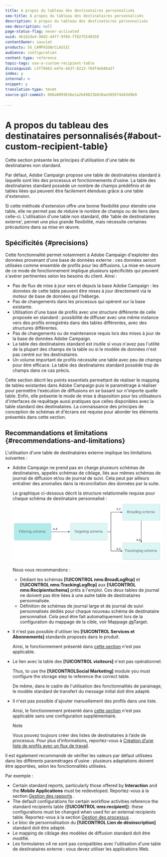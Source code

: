 ```yaml
---
title: A propos du tableau des destinataires personnalisés
seo-title: A propos du tableau des destinataires personnalisés
description: A propos du tableau des destinataires personnalisés
seo-description: null
page-status-flag: never-activated
uuid: 4b162da4-90d2-44ff-9f89-ff0275540359
contentOwner: sauviat
products: SG_CAMPAIGN/CLASSIC
audience: configuration
content-type: reference
topic-tags: use-a-custom-recipient-table
discoiquuid: c3ff8462-e47e-4637-8213-769fdeb86a57
index: y
internal: n
snippet: y
translation-type: tm+mt
source-git-commit: 668a0093616e1a2b49623b010ae5055f4d43d9b9

---
```



# A propos du tableau des destinataires personnalisés{#about-custom-recipient-table}

Cette section présente les principes d&#39;utilisation d&#39;une table de destinataires non standard.

Par défaut, Adobe Campaign propose une table de destinataires standard à laquelle sont liés des processus et fonctionnements d&#39;usine. La table des destinataires standard possède un nombre de champs prédéfinis et de tables liées qui peuvent être facilement étendues grâce à une table d&#39;extension.

Si cette méthode d&#39;extension offre une bonne flexibilité pour étendre une table, elle ne permet pas de réduire le nombre de champs ou de liens dans celle-ci. L&#39;utilisation d&#39;une table non standard, dite &#39;table de destinataires externe&#39;, permet une plus grande flexibilité, mais nécessite certaines précautions dans sa mise en œuvre.

## Spécificités {#precisions}

Cette fonctionnalité permet notamment à Adobe Campaign d&#39;exploiter des données provenant d&#39;une base de données externe : ces données seront utilisées comme ensemble de profils pour les diffusions. La mise en oeuvre de ce mode de fonctionnement implique plusieurs spécificités qui peuvent s&#39;avérer pertinentes selon les besoins du client. Ainsi :

* Pas de flux de mise à jour vers et depuis la base Adobe Campaign : les données de cette table peuvent être mises à jour directement via le moteur de base de données qui l&#39;héberge.
* Pas de changements dans les processus qui opèrent sur la base existante.
* Utilisation d&#39;une base de profils avec une structure différente de celle proposée en standard : possibilité de diffuser avec une même instance vers des profils enregistrés dans des tables différentes, avec des structures différentes.
* Pas de changements ou de maintenance requis lors des mises à jour de la base de données Adobe Campaign.
* La table des destinataires standard est inutile si vous n&#39;avez pas l&#39;utilité de la plupart des champs de la table ou si le modèle de données n&#39;est pas centré sur les destinataires.
* Un volume important de profils nécessite une table avec peu de champs pour être efficace. La table des destinataires standard possède trop de champs dans ce cas précis.

Cette section décrit les points essentiels permettant de réaliser le mapping de tables existantes dans Adobe Campaign puis le paramétrage à réaliser pour permettre l&#39;exécution de diffusions en se basant sur n&#39;importe quelle table. Enfin, elle présente le mode de mise à disposition pour les utilisateurs d&#39;interfaces de requêtage aussi pratiques que celles disponibles avec la table standard des destinataires. La connaissance des principes de conception de schémas et d&#39;écrans est requise pour aborder les éléments présentés dans cette section.

## Recommandations et limitations  {#recommendations-and-limitations}

L&#39;utilisation d&#39;une table de destinataires externe implique les limitations suivantes :

* Adobe Campaign ne prend pas en charge plusieurs schémas de destinataires, appelés schémas de ciblage, liés aux mêmes schémas de journal de diffusion et/ou de journal de suivi. Cela peut par ailleurs entraîner des anomalies dans la réconciliation des données par la suite.

   Le graphique ci-dessous décrit la structure relationnelle requise pour chaque schéma de destinataire personnalisé :
   ![](assets/custom_recipient_limitation.png)

   Nous vous recommandons :

   * Dédiant les schémas **[!UICONTROL nms:BroadLogRcp]** et **[!UICONTROL nms:TrackingLogRcp]** aux **[!UICONTROL nms:Recipientschema]** prêts à l&#39;emploi. Ces deux tables de journal ne doivent pas être liées à une autre table de destinataires personnalisée.
   * Définition de schémas de journal large et de journal de suivi personnalisés dédiés pour chaque nouveau schéma de destinataire personnalisé. Cela peut être fait automatiquement lors de la configuration du mappage de la cible, voir Mappage [de](../../configuration/using/target-mapping.md)Target.

* Il n&#39;est pas possible d&#39;utiliser les **[!UICONTROL Services et Abonnements]** standards proposés dans le produit.

   Ainsi, le fonctionnement présenté dans [cette section](../../delivery/using/managing-subscriptions.md) n&#39;est pas applicable.

* Le lien avec la table des **[!UICONTROL visiteurs]** n&#39;est pas opérationnel.

   Thus, to use the **[!UICONTROLSocial Marketing]** module you must configure the storage step to reference the correct table.

   De même, dans le cadre de l&#39;utilisation des fonctionnalités de parainage, le modèle standard de transfert du message initial doit être adapté.

* Il n&#39;est pas possible d&#39;ajouter manuellement des profils dans une liste.

   Ainsi, le fonctionnement présenté dans [cette section](../../platform/using/creating-and-managing-lists.md) n&#39;est pas applicable sans une configuration supplémentaire.

   >[!NOTE]
   >
   >Vous pouvez toujours créer des listes de destinataires à l’aide de processus. Pour plus d’informations, reportez-vous à [Création d’une liste de profils avec un flux de travail](../../configuration/using/creating-a-profile-list-with-a-workflow.md).

Il est également recommandé de vérifier les valeurs par défaut utilisées dans les différents paramétrages d&#39;usine : plusieurs adaptations doivent être apportées, selon les fonctionnalités utilisées.

Par exemple :

* Certain standard reports, particularly those offered by **Interaction** and the **Mobile Applications** must be redeveloped. Reportez-vous à la section [Gestion des rapports](../../configuration/using/managing-reports.md) .
* The default configurations for certain workflow activities reference the standard recipients table (**[!UICONTROL nms:recipient]**): these configurations must be changed when used for an external recipients table. Reportez-vous à la section [Gestion des processus](../../configuration/using/managing-workflows.md) .
* Le bloc de personnalisation du **[!UICONTROL Lien de désinscription]** standard doit être adapté.
* Le mapping de ciblage des modèles de diffusion standard doit être modifié.
* Les formulaires v4 ne sont pas compatibles avec l&#39;utilisation d&#39;une table de destinataires externe : vous devez utiliser les applications Web.

